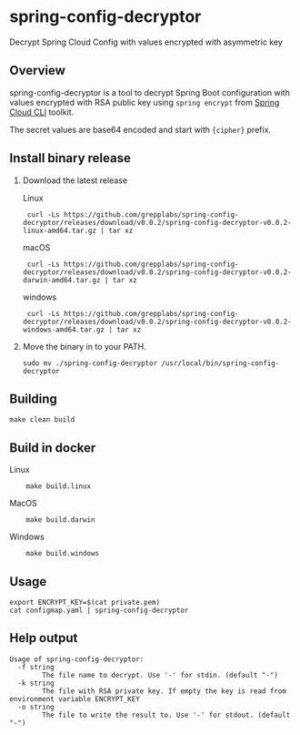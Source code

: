 # spring-config-decryptor
Decrypt Spring Cloud Config with values encrypted with asymmetric key


## Overview

spring-config-decryptor is a tool to decrypt Spring Boot configuration with values encrypted with RSA public key using
`spring encrypt` from [Spring Cloud CLI](https://cloud.spring.io/spring-cloud-cli/1.0.x/) toolkit.

The secret values are base64 encoded and start with `{cipher}` prefix.

## Install binary release

1. Download the latest release

   Linux

        curl -Ls https://github.com/grepplabs/spring-config-decryptor/releases/download/v0.0.2/spring-config-decryptor-v0.0.2-linux-amd64.tar.gz | tar xz

   macOS

        curl -Ls https://github.com/grepplabs/spring-config-decryptor/releases/download/v0.0.2/spring-config-decryptor-v0.0.2-darwin-amd64.tar.gz | tar xz

   windows

        curl -Ls https://github.com/grepplabs/spring-config-decryptor/releases/download/v0.0.2/spring-config-decryptor-v0.0.2-windows-amd64.tar.gz | tar xz


2. Move the binary in to your PATH.

    ```
    sudo mv ./spring-config-decryptor /usr/local/bin/spring-config-decryptor
    ```
   
## Building

    make clean build

## Build in docker

   Linux

        make build.linux

   MacOS

        make build.darwin

   Windows

        make build.windows

    
## Usage

    export ENCRYPT_KEY=$(cat private.pem)
    cat configmap.yaml | spring-config-decryptor
    
## Help output

    Usage of spring-config-decryptor:
      -f string
            The file name to decrypt. Use '-' for stdin. (default "-")
      -k string
            The file with RSA private key. If empty the key is read from environment variable ENCRYPT_KEY 
      -o string
            The file to write the result to. Use '-' for stdout. (default "-")
    


